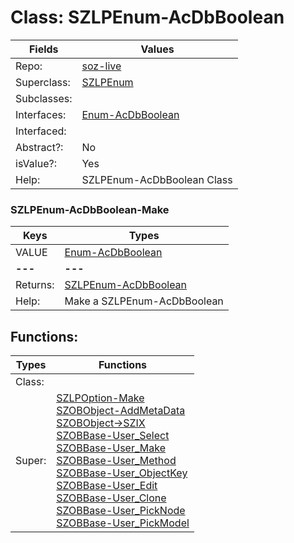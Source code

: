 
# Class:	SZLPEnum-AcDbBoolean

| Fields | Values |
| --------- | --------- |
| Repo: | [soz-live](/repos/soz-live.html) |
| Superclass: | [SZLPEnum](SZLPEnum.html) |
| Subclasses: |  |
| Interfaces: | [Enum-AcDbBoolean](Enum-AcDbBoolean.html) |
| Interfaced: |  |
| Abstract?: | No |
| isValue?: | Yes |
| Help: | SZLPEnum-AcDbBoolean Class |

### SZLPEnum-AcDbBoolean-Make

| Keys | Types |
| --------- | --------- |
| VALUE | [Enum-AcDbBoolean](Enum-AcDbBoolean.html) |
| **---** | **---** |
| Returns: | [SZLPEnum-AcDbBoolean](SZLPEnum-AcDbBoolean.html) |
| Help: | Make a SZLPEnum-AcDbBoolean |


## Functions:

| Types | Functions |
| --------- | --------- |
| Class: |  |
| Super: | [SZLPOption-Make](SZLPOption.html) <br> [SZOBObject-AddMetaData](SZOBObject.html) <br> [SZOBObject->SZIX](SZOBObject.html) <br> [SZOBBase-User_Select](SZOBBase.html) <br> [SZOBBase-User_Make](SZOBBase.html) <br> [SZOBBase-User_Method](SZOBBase.html) <br> [SZOBBase-User_ObjectKey](SZOBBase.html) <br> [SZOBBase-User_Edit](SZOBBase.html) <br> [SZOBBase-User_Clone](SZOBBase.html) <br> [SZOBBase-User_PickNode](SZOBBase.html) <br> [SZOBBase-User_PickModel](SZOBBase.html) |


